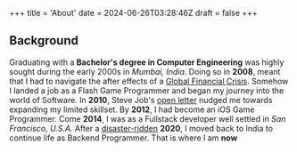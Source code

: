 +++
title = 'About'
date = 2024-06-26T03:28:46Z
draft = false
+++

## Background
Graduating with a **Bachelor's degree in Computer Engineering** was highly sought during the early 2000s in *Mumbai, India*. Doing so in **2008**, meant that I had to navigate the after effects of a [Global Financial Crisis](https://en.wikipedia.org/wiki/2007%E2%80%932008_financial_crisis). Somehow I landed a job as a Flash Game Programmer and began my journey into the world of Software. In **2010**, Steve Job's [open letter](https://en.wikipedia.org/wiki/Thoughts_on_Flash) nudged me towards expanding my limited skillset. By **2012**, I had become an iOS Game Programmer. Come **2014**, I was as a Fullstack developer well settled in *San Francisco, U.S.A.* After a [disaster-ridden](https://en.wikipedia.org/wiki/COVID-19_pandemic) **2020**, I moved back to India to continue life as Backend Programmer. That is where I am **now**
